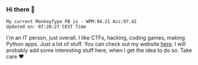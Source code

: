 ### Hi there 👋
<!-- PB START -->
```
My current MonkeyType PB is - WPM:94.21 Acc:97.42
Updated on: 07:20:27 CEST Time
```
<!-- PB END -->
I'm an IT person, just overall. I like CTFs, hacking, coding games, making Python apps. Just a lot of stuff.
You can check out my website [here](https://skill3472.github.io/).
I will probably add some interesting stuff here, when I get the idea to do so. Take care ❤️
